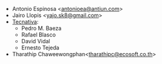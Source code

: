 - Antonio Espinosa \<<antonioea@antiun.com>\>
- Jairo Llopis \<<yajo.sk8@gmail.com>\>
- [Tecnativa](https://www.tecnativa.com):
  - Pedro M. Baeza
  - Rafael Blasco
  - David Vidal
  - Ernesto Tejeda
- Tharathip Chaweewongphan\<<tharathipc@ecosoft.co.th>\>
